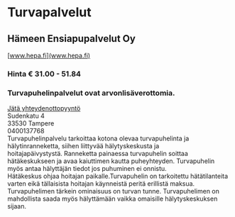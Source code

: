 # Turvapalvelut


## Hämeen Ensiapupalvelut Oy
[www.hepa.fi](www.hepa.fi)  
### Hinta € 31.00 - 51.84
### Turvapuhelinpalvelut ovat arvonlisäverottomia.
[Jätä yhteydenottopyyntö](%23workflows%3Femail%3Darttu.jarvi%40hepa.fi%26serviceType%3Dcategory.safety%26companyName%3DH%C3%A4meen+Ensiapupalvelut+Oy)  
Sudenkatu 4  
33530 Tampere  
0400137768  
Turvapuhelinpalvelu tarkoittaa kotona olevaa turvapuhelinta ja hälytinranneketta, siihen liittyvää hälytyskeskusta ja hoitajapäivystystä. Ranneketta painaessa turvapuhelin soittaa hätäkeskukseen ja avaa kaiuttimen kautta puheyhteyden. Turvapuhelin myös antaa hälyttäjän tiedot jos puhuminen ei onnistu.   
Hätäkeskus ohjaa hoitajan paikalle.Turvapuhelin on tarkoitettu hätätilanteita varten eikä tällaisista hoitajan käynneistä peritä erillistä maksua. Turvapuhelimen tärkein ominaisuus on turvan tunne. Turvapuhelimen on mahdollista saada myös hälyttämään vaikka omaisille hälytyskeskuksen sijaan.   
  
  
  

